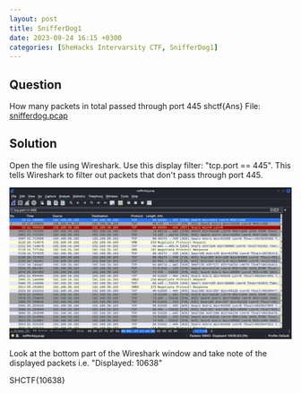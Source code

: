 ```yaml
---
layout: post
title: SnifferDog1
date: 2023-09-24 16:15 +0300
categories: [SheHacks Intervarsity CTF, SnifferDog1]
---
```

## Question
How many packets in total passed through port 445 shctf{Ans}
File: [snifferdog.pcap](/assets/CTFs-main/SIC(AspireCTF)/SnifferDog1/snifferdog.pcap)

## Solution
Open the file using Wireshark.
Use this display filter: "tcp.port == 445". This tells Wireshark to filter out packets that don't pass through port 445.

![Alt text](/assets/CTFs-main/SIC(AspireCTF)/SnifferDog1/packets.png)

Look at the bottom part of the Wireshark window and take note of the displayed packets i.e. "Displayed: 10638"

SHCTF{10638}